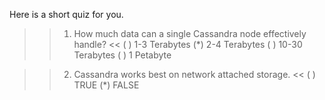 Here is a short quiz for you. 

>>1. How much data can a single Cassandra node effectively handle? <<
( ) 1-3 Terabytes
(*) 2-4 Terabytes
( ) 10-30 Terabytes
( ) 1 Petabyte

>>2. Cassandra works best on network attached storage. <<
( ) TRUE 
(*) FALSE 
>